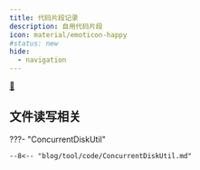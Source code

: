 ```yaml
---
title: 代码片段记录
description: 自用代码片段
icon: material/emoticon-happy
#status: new
hide:
  - navigation
---
```


[ :fishing_pole_and_fish: ](/)

## 文件读写相关

???- "ConcurrentDiskUtil"

    --8<-- "blog/tool/code/ConcurrentDiskUtil.md"